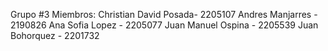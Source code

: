 Grupo #3
Miembros: 
Christian David Posada- 2205107
Andres Manjarres - 2190826
Ana Sofia Lopez - 2205077
Juan Manuel Ospina - 2205539
Juan Bohorquez - 2201732

